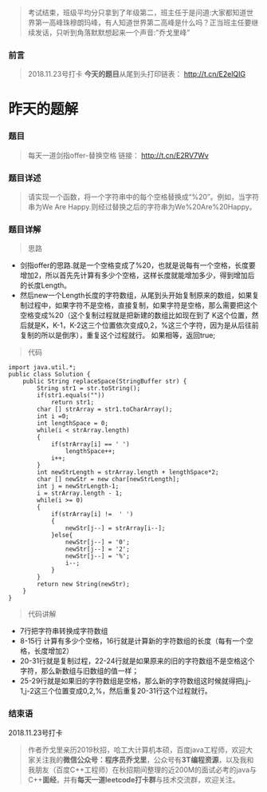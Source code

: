 >考试结束，班级平均分只拿到了年级第二，班主任于是问道:大家都知道世界第一高峰珠穆朗玛峰，有人知道世界第二高峰是什么吗？正当班主任要继续发话，只听到角落默默想起来一个声音:”乔戈里峰”

### 前言

>2018.11.23号打卡
**今天的题目**从尾到头打印链表：
http://t.cn/E2elQIG

# 昨天的题解
### 题目

>每天一道剑指offer-替换空格
链接：
http://t.cn/E2RV7Wv

### 题目详述

>请实现一个函数，将一个字符串中的每个空格替换成“%20”。例如，当字符串为We Are Happy.则经过替换之后的字符串为We%20Are%20Happy。

### 题目详解

>思路

- 剑指offer的思路.就是一个空格变成了%20，也就是说每有一个空格，长度要增加2，所以首先先计算有多少个空格，这样长度就能增加多少，得到增加后的长度Length。
- 然后new一个Length长度的字符数组，从尾到头开始复制原来的数组，如果复制过程中，如果字符不是空格，直接复制，如果字符是空格，那么需要把这个空格变成%20（这个复制过程就是把新建的数组比如现在到了 K这个位置，然后就是K，K-1，K-2这三个位置依次变成0,2，%这三个字符，因为是从后往前复制的所以是倒序），重复这个过程就行。
如果相等，返回true;
>代码
```
import java.util.*;
public class Solution {
    public String replaceSpace(StringBuffer str) {
        String str1 = str.toString();
    	if(str1.equals(""))
            return str1;
        char [] strArray = str1.toCharArray();
        int i =0;
        int lengthSpace = 0;
        while(i < strArray.length)
        {
            if(strArray[i] == ' ')
                lengthSpace++;
            i++;
        }
        int newStrLength = strArray.length + lengthSpace*2;
        char [] newStr = new char[newStrLength];
        int j = newStrLength-1;
        i = strArray.length - 1;
        while(i >= 0)
        {
            if(strArray[i] !=  ' ')
            {
                newStr[j--] = strArray[i--];
            }else{
                newStr[j--] = '0';
                newStr[j--] = '2';
                newStr[j--] = '%';
                i--;
            }
        }
        return new String(newStr);
    }
}
```
>代码讲解

- 7行把字符串转换成字符数组
- 8-15行 计算有多少个空格，16行就是计算新的字符数组的长度（每有一个空格，长度增加2）
- 20-31行就是复制过程，22-24行就是如果原来的旧的字符数组不是空格这个字符，那么新数组与旧数组的值一样；
- 25-29行就是如果旧的字符数组是空格，那么新的字符数组这时候就得把j,j-1,j-2这三个位置变成0,2,%，然后重复20-31行这个过程就行。

### 结束语

2018.11.23号打卡

>作者乔戈里亲历2019秋招，哈工大计算机本硕，百度java工程师，欢迎大家关注我的**微信公众号：程序员乔戈里**，公众号有**3T编程资源**，以及我和我朋友（百度C++工程师）在秋招期间整理的近200M的面试必考的java与C++**面经**，并有**每天一道leetcode打卡群**与技术交流群，欢迎关注。
